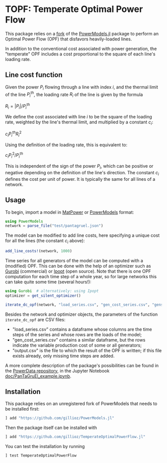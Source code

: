TOPF: Temperate Optimal Power Flow
==================================

This package relies on a [fork](https://github.com/gillioz/PowerModels.jl)
of the [PowerModels.jl](https://github.com/lanl-ansi/PowerModels.jl) package
to perform an Optimal Power Flow (OPF) that disfavors heavily-loaded lines.

In addition to the conventional cost associated with power generation,
the "temperate" OPF includes a cost proportional to the square of each line's loading rate.

Line cost function
------------------

Given the power $P_i$ flowing through a line with index $i$,
and the thermal limit of the line $P_i^{th}$, the loading rate $R_i$ of the line is given by the formula

$R_i = | P_i | / P_i^{th}$

We define the cost associated with line $i$ to be the square of the loading rate,
weighted by the line's thermal limit, and multiplied by a constant $c_i$:

$c_i P_i^{th} R_i^2$

Using the definition of the loading rate, this is equivalent to:

$c_i P_i^2 / P_i^{th}$

This is independent of the sign of the power $P_i$, which can be positive or negative
depending on the definition of the line's direction.
The constant $c_i$ defines the cost per unit of power.
It is typically the same for all lines of a network.


Usage
-----

To begin, import a model in [MatPower](https://www.pserc.cornell.edu/matpower/)
or [PowerModels](https://lanl-ansi.github.io/PowerModels.jl/stable/network-data/) format:

```julia
using PowerModels
network = parse_file("test/pantagruel.json")
```

The model can be modified to add line costs, here specifying a unique cost for all the lines (the constant $c_i$ above):
```julia
add_line_costs!(network, 1000)
```

Time series for all generators of the model can be computed with a (modified) OPF. This can be done with the help of an optimizer such as [Gurobi](https://www.gurobi.com/) (commercial)
or [Ipopt](https://github.com/coin-or/Ipopt) (open source).
Note that there is one OPF computation for each time step
of a whole year, so for large networks this can take quite some time (several hours!):
```julia
using Gurobi  # alternatively: using Ipopt
optimizer = get_silent_optimizer()

iterate_dc_opf(network, "load_series.csv", "gen_cost_series.csv", "gens_list.csv", "output.csv", optimizer)
```

Besides the network and optimizer objects, the parameters of the function `iterate_dc_opf` are CSV files:
- "load_series.csv" contains a dataframe whose columns are the time steps of the series
and whose rows are the loads of the model;
- "gen_cost_series.csv" contains a similar dataframe, but the rows indicate the variable production cost
of some or all generators;
- "output.csv" is the file to which the result of the OPF is written;
if this file exists already, only missing time steps are added.

A more complete description of the package's possibilities can be found in the
[PowerData repository](https://github.com/GeeeHesso/PowerData/),
in the Jupyter Notebook
[doc/PanTaGruEl_example.ipynb](https://github.com/GeeeHesso/PowerData/blob/main/doc/PanTaGruEl_example.ipynb).


Installation
------------

This package relies on an unregistered fork of PowerModels that needs to be installed first:
```julia
] add "https://github.com/gillioz/PowerModels.jl"
```

Then the package itself can be installed with
```julia
] add "https://github.com/gillioz/TemperateOptimalPowerFlow.jl"
```

You can test the installation by running
```julia
] test TemperateOptimalPowerFlow
```

